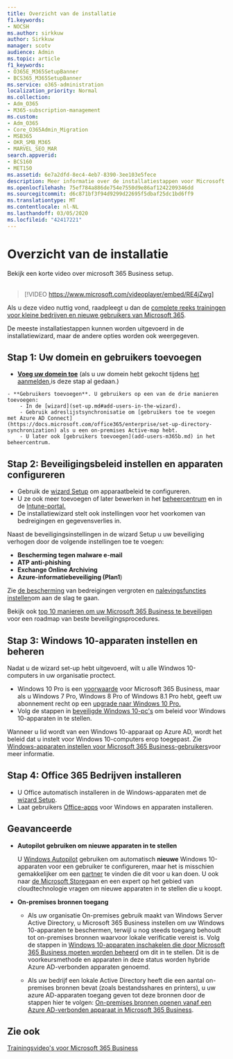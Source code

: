 ```yaml
---
title: Overzicht van de installatie
f1.keywords:
- NOCSH
ms.author: sirkkuw
author: Sirkkuw
manager: scotv
audience: Admin
ms.topic: article
f1_keywords:
- O365E_M365SetupBanner
- BCS365_M365SetupBanner
ms.service: o365-administration
localization_priority: Normal
ms.collection:
- Adm_O365
- M365-subscription-management
ms.custom:
- Adm_O365
- Core_O365Admin_Migration
- MSB365
- OKR_SMB_M365
- MARVEL_SEO_MAR
search.appverid:
- BCS160
- MET150
ms.assetid: 6e7a2dfd-8ec4-4eb7-8390-3ee103e5fece
description: Meer informatie over de installatiestappen voor Microsoft 365 Business, van een abonnement, het toevoegen van een domein en gebruikers, tot het instellen van beveiligingsbeleid en meer.
ms.openlocfilehash: 75ef784a886de754e7550d9e86af1242209346dd
ms.sourcegitcommit: d6c871bf3f94d9299d22695f5dbaf25dc1bd6ff9
ms.translationtype: MT
ms.contentlocale: nl-NL
ms.lasthandoff: 03/05/2020
ms.locfileid: "42417221"
---
```

# <a name="overview-of-setup"></a>Overzicht van de installatie

Bekijk een korte video over microsoft 365 Business setup.<br><br>

> [!VIDEO https://www.microsoft.com/videoplayer/embed/RE4jZwg] 

Als u deze video nuttig vond, raadpleegt u dan de [complete reeks trainingen voor kleine bedrijven en nieuwe gebruikers van Microsoft 365](https://support.office.com/article/6ab4bbcd-79cf-4000-a0bd-d42ce4d12816).

De meeste installatiestappen kunnen worden uitgevoerd in de installatiewizard, maar de andere opties worden ook weergegeven.

## <a name="step-1-add-your-domain-and-users"></a>Stap 1: Uw domein en gebruikers toevoegen

   - **[Voeg uw domein toe](set-up.md#add-your-domain-to-personalize-sign-in)** (als u uw domein hebt gekocht tijdens [het aanmelden,](sign-up.md)is deze stap al gedaan.)

    - **Gebruikers toevoegen**. U gebruikers op een van de drie manieren toevoegen:
        - In de [wizard](set-up.md#add-users-in-the-wizard).
        - Gebruik adreslijstsynchronisatie om [gebruikers toe te voegen met Azure AD Connect](https://docs.microsoft.com/office365/enterprise/set-up-directory-synchronization) als u een on-premises Active-map hebt.
        - U later ook [gebruikers toevoegen](add-users-m365b.md) in het beheercentrum.
## <a name="step-2-set-up-security-policies-and-configure-devices"></a>Stap 2: Beveiligingsbeleid instellen en apparaten configureren 

  - Gebruik de [wizard Setup](set-up.md#protect-your-organization) om apparaatbeleid te configureren. 
  - U ze ook meer toevoegen of later bewerken in het [beheercentrum](view-policies-and-devices.md) en in de [Intune-portal.](https://docs.microsoft.com/intune/tutorial-walkthrough-intune-portal)
  - De installatiewizard stelt ook instellingen voor het voorkomen van bedreigingen en gegevensverlies in.
  
  Naast de beveiligingsinstellingen in de wizard Setup u uw beveiliging verhogen door de volgende instellingen toe te voegen:

- **Bescherming tegen malware e-mail**
- **ATP anti-phishing**
- **Exchange Online Archiving**
- **Azure-informatiebeveiliging (Plan1**)

Zie [de bescherming](increase-threat-protection.md) van bedreigingen vergroten en [nalevingsfuncties instellen](set-up-compliance.md)om aan de slag te gaan.

Bekijk ook [top 10 manieren om uw Microsoft 365 Business te beveiligen](https://docs.microsoft.com/office365/admin/security-and-compliance/secure-your-business-data) voor een roadmap van beste beveiligingsprocedures.

## <a name="step-3-set-up-and-manage-windows-10-devices"></a>Stap 3: Windows 10-apparaten instellen en beheren

Nadat u de wizard set-up hebt uitgevoerd, wilt u alle Windwos 10-computers in uw organisatie proctect.
  
- Windows 10 Pro is een [voorwaarde](pre-requisites-for-data-protection.md) voor Microsoft 365 Business, maar als u Windows 7 Pro, Windows 8 Pro of Windows 8.1 Pro hebt, geeft uw abonnement recht op een [upgrade naar Windows 10 Pro.](https://docs.microsoft.com/microsoft-365/business/upgrade-to-windows-pro-creators-update)
- Volg de stappen in [beveiligde Windows 10-pc's](secure-win-10-pcs.md) om beleid voor Windows 10-apparaten in te stellen.

Wanneer u lid wordt van een Windows 10-apparaat op Azure AD, wordt het beleid dat u instelt voor Windows 10-computers erop toegepast. Zie [Windows-apparaten instellen voor Microsoft 365 Business-gebruikers](set-up-windows-devices.md)voor meer informatie.

## <a name="step-4-install-office-365-business"></a>Stap 4: Office 365 Bedrijven installeren
- U Office automatisch installeren in de Windows-apparaten met de [wizard Setup](set-up.md#deploy-office-365-client-apps).
- Laat gebruikers [Office-apps](https://docs.microsoft.com/office365/admin/setup/install-applications) voor Windows en apparaten installeren.
     
## <a name="advanced"></a>Geavanceerde
- **Autopilot gebruiken om nieuwe apparaten in te stellen**
            
     U [Windows Autopilot](add-autopilot-devices-and-profile.md) gebruiken om automatisch **nieuwe** Windows 10-apparaten voor een gebruiker te configureren, maar het is misschien gemakkelijker om een [partner](https://www.microsoft.com/solution-providers/search) te vinden die dit voor u kan doen. U ook naar [de Microsoft Store](https://go.microsoft.com/fwlink/?linkid=874598)gaan en een expert op het gebied van cloudtechnologie vragen om nieuwe apparaten in te stellen die u koopt.

- **On-premises bronnen toegang**

     - Als uw organisatie On-premises gebruik maakt van Windows Server Active Directory, u Microsoft 365 Business instellen om uw Windows 10-apparaten te beschermen, terwijl u nog steeds toegang behoudt tot on-premises bronnen waarvoor lokale verificatie vereist is. Volg de stappen in [Windows 10-apparaten inschakelen die door Microsoft 365 Business moeten worden beheerd](manage-windows-devices.md) om dit in te stellen. Dit is de voorkeursmethode en apparaten in deze status worden hybride Azure AD-verbonden apparaten genoemd.

    - Als uw bedrijf een lokale Active Directory heeft die een aantal on-premises bronnen bevat (zoals bestandsshares en printers), u uw azure AD-apparaten toegang geven tot deze bronnen door de stappen hier te volgen: [On-premises bronnen openen vanaf een Azure AD-verbonden apparaat in Microsoft 365 Business](access-resources.md).

## <a name="see-also"></a>Zie ook

[Trainingsvideo's voor Microsoft 365 Business](https://support.office.com/article/6ab4bbcd-79cf-4000-a0bd-d42ce4d12816)
